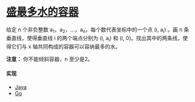 # [盛最多水的容器](https://leetcode-cn.com/problems/container-with-most-water/description/)

给定 n 个非负整数 a<sub>1</sub>，a<sub>2</sub>，...，a<sub>n</sub>，每个数代表坐标中的一个点 (i, a<sub>i</sub>) 。画 n 条垂直线，使得垂直线 i 的两个端点分别为 (i, a<sub>i</sub>) 和 (i, 0)。找出其中的两条线，使得它们与 x 轴共同构成的容器可以容纳最多的水。

**注意：** 你不能倾斜容器，n 至少是2。

#### 实现
- [Java](https://github.com/pojozhang/playground/blob/master/solutions/java/src/main/java/playground/algorithm/ContainerWithMostWater.java)
- [Go](https://github.com/pojozhang/playground/blob/master/solutions/go/src/playground/algorithm/container_with_most_water.go)
